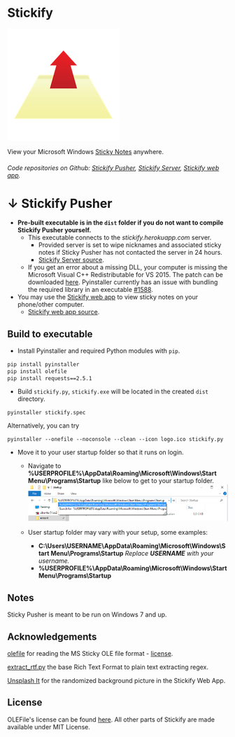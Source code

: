 Stickify
===================
![Stickify logo](https://raw.githubusercontent.com/ansonl/stickify-pusher/master/stickify-logo-256.png)

View your Microsoft Windows [Sticky Notes](http://windows.microsoft.com/en-us/windows7/using-sticky-notes) anywhere.

###### Code repositories on Github:  [Stickify Pusher](https://github.com/ansonl/stickify-pusher), [Stickify Server](https://github.com/ansonl/stickify-server), [Stickify web app](https://github.com/ansonl/stickify-web-app).

↓ Stickify Pusher
===================
 - **Pre-built executable is in the `dist` folder if you do not want to compile Stickify Pusher yourself.**  
	 - This executable connects to the *stickify.herokuapp.com* server. 
		 - Provided server is set to wipe nicknames and associated sticky notes if Sticky Pusher has not contacted the server in 24 hours. 
		 - [Stickify Server source](https://github.com/ansonl/stickify-server). 
	 - If you get an error about a missing DLL, your computer is missing the Microsoft Visual C++ Redistributable for VS 2015. The patch can be downloaded [here](http://www.microsoft.com/en-us/download/details.aspx?id=48145). Pyinstaller currently has an issue with bundling the required library in an executable [#1588](https://github.com/pyinstaller/pyinstaller/issues/1588).
 - You may use the [Stickify web app](https://stickify.gq) to view sticky notes on your phone/other computer. 
	 - [Stickify web app source](https://github.com/ansonl/stickify-web-app). 

Build to executable
-------------
- Install Pyinstaller and required Python modules with `pip`.
```
pip install pyinstaller
pip install olefile
pip install requests==2.5.1
```
- Build `stickify.py`, `stickify.exe` will be located in the created `dist` directory.
```
pyinstaller stickify.spec
```

Alternatively, you can try
```
pyinstaller --onefile --noconsole --clean --icon logo.ico stickify.py
```
- Move it to your user startup folder so that it runs on login. 
  - Navigate to **%USERPROFILE%\AppData\Roaming\Microsoft\Windows\Start Menu\Programs\Startup** like below to get to your startup folder. 
  ![Windows 10 Explorer User Startup Folder Navigation](https://raw.githubusercontent.com/ansonl/stickify-pusher/master/images/win10-explorer-startup.png)

  - User startup folder may vary with your setup, some examples:
	  - **C:\Users\USERNAME\AppData\Roaming\Microsoft\Windows\Start Menu\Programs\Startup** *Replace **USERNAME** with your username.*
	  - **%USERPROFILE%\AppData\Roaming\Microsoft\Windows\Start Menu\Programs\Startup**

Notes
-------------
Sticky Pusher is meant to be run on Windows 7 and up. 

Acknowledgements
-------------
[olefile](http://www.decalage.info/python/olefileio) for reading the MS Sticky OLE file format - [license](https://bitbucket.org/decalage/olefileio_pl/wiki/License).

[extract_rtf.py](https://gist.github.com/gilsondev/7c1d2d753ddb522e7bc22511cfb08676) the base Rich Text Format to plain text extracting regex. 

[Unsplash It](https://unsplash.it) for the randomized background picture in the Stickify Web App. 

License
-------------
OLEFile's license can be found [here](https://bitbucket.org/decalage/olefileio_pl/wiki/License).
All other parts of Stickify are made available under MIT License. 